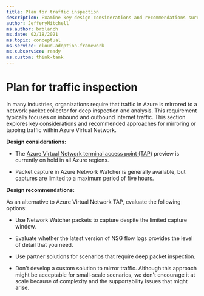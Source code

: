 ```yaml
---
title: Plan for traffic inspection
description: Examine key design considerations and recommendations surrounding mirroring or tapping traffic within an Azure virtual network.
author: JefferyMitchell
ms.author: brblanch
ms.date: 02/18/2021
ms.topic: conceptual
ms.service: cloud-adoption-framework
ms.subservice: ready
ms.custom: think-tank
---
```


# Plan for traffic inspection

In many industries, organizations require that traffic in Azure is mirrored to a network packet collector for deep inspection and analysis. This requirement typically focuses on inbound and outbound internet traffic. This section explores key considerations and recommended approaches for mirroring or tapping traffic within Azure Virtual Network.

**Design considerations:**

<!-- docutune:ignore TAP -->

- The [Azure Virtual Network terminal access point (TAP)](/azure/virtual-network/virtual-network-tap-overview) preview is currently on hold in all Azure regions.

- Packet capture in Azure Network Watcher is generally available, but captures are limited to a maximum period of five hours.

**Design recommendations:**

As an alternative to Azure Virtual Network TAP, evaluate the following options:

- Use Network Watcher packets to capture despite the limited capture window.

- Evaluate whether the latest version of NSG flow logs provides the level of detail that you need.

- Use partner solutions for scenarios that require deep packet inspection.

- Don't develop a custom solution to mirror traffic. Although this approach might be acceptable for small-scale scenarios, we don't encourage it at scale because of complexity and the supportability issues that might arise.
